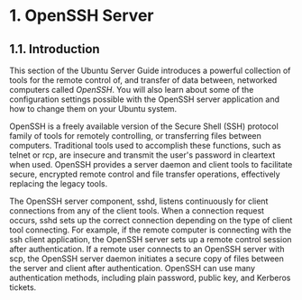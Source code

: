 # 1. OpenSSH Server

## 1.1. Introduction

This section of the Ubuntu Server Guide introduces a powerful collection of tools for the remote control of, and transfer of data between, networked computers called _OpenSSH_. You will also learn about some of the configuration settings possible with the OpenSSH server application and how to change them on your Ubuntu system.

OpenSSH is a freely available version of the Secure Shell (SSH) protocol family of tools for remotely controlling, or transferring files between computers. Traditional tools used to accomplish these functions, such as telnet or rcp, are insecure and transmit the user's password in cleartext when used. OpenSSH provides a server daemon and client tools to facilitate secure, encrypted remote control and file transfer operations, effectively replacing the legacy tools.

The OpenSSH server component, sshd, listens continuously for client connections from any of the client tools. When a connection request occurs, sshd sets up the correct connection depending on the type of client tool connecting. For example, if the remote computer is connecting with the ssh client application, the OpenSSH server sets up a remote control session after authentication. If a remote user connects to an OpenSSH server with scp, the OpenSSH server daemon initiates a secure
copy of files between the server and client after authentication. OpenSSH can use many authentication methods, including plain password, public key, and Kerberos tickets.
